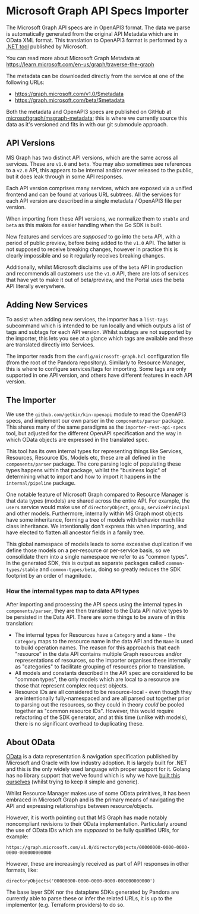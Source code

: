 # Microsoft Graph API Specs Importer

The Microsoft Graph API specs are in OpenAPI3 format. The data we parse is automatically generated from the original API Metadata which are in OData XML format. This translation to OpenAPI3 format is performed by a [.NET tool](https://github.com/microsoft/OpenAPI.NET.OData) published by Microsoft.

You can read more about Microsoft Graph Metadata at https://learn.microsoft.com/en-us/graph/traverse-the-graph

The metadata can be downloaded directly from the service at one of the following URLs:
- https://graph.microsoft.com/v1.0/$metadata
- https://graph.microsoft.com/beta/$metadata

Both the metadata and OpenAPI3 specs are published on GitHub at [microsoftgraph/msgraph-metadata](https://github.com/microsoftgraph/msgraph-metadata); this is where we currently source this data as it's versioned and fits in with our git submodule approach.

## API Versions

MS Graph has two distinct API versions, which are the same across all services. These are `v1.0` and `beta`. You may also sometimes see references to a `v2.0` API, this appears to be internal and/or never released to the public, but it does leak through in some API responses.

Each API version comprises many services, which are exposed via a unified frontend and can be found at various URL subtrees. All the services for each API version are described in a single metadata / OpenAPI3 file per version.

When importing from these API versions, we normalize them to `stable` and `beta` as this makes for easier handling when the Go SDK is built.

New features and services are _supposed_ to go into the `beta` API, with a period of public preview, before being added to the `v1.0` API. The latter is not supposed to receive breaking changes, however in practice this is clearly impossible and so it regularly receives breaking changes.

Additionally, whilst Microsoft disclaims use of the `beta` API in production and recommends all customers use the `v1.0` API, there are lots of services that have yet to make it out of beta/preview, and the Portal uses the beta API literally everywhere.

## Adding New Services

To assist when adding new services, the importer has a `list-tags` subcommand which is intended to be run locally and which outputs a list of tags and subtags for each API version. Whilst subtags are not supported by the importer, this lets you see at a glance which tags are available and these are translated directly into Services.

The importer reads from the `config/microsoft-graph.hcl` configuration file (from the root of the Pandora repository). Similarly to Resource Manager, this is where to configure services/tags for importing. Some tags are only supported in one API version, and others have different features in each API version.

## The Importer

We use the `github.com/getkin/kin-openapi` module to read the OpenAPI3 specs, and implement our own parser in the `components/parser` package. This shares many of the same paradigms as the `importer-rest-api-specs` tool, but adjusted for the different OpenAPI specification and the way in which OData objects are expressed in the translated spec.

This tool has its own internal types for representing things like Services, Resources, Resource IDs, Models etc, these are all defined in the `components/parser` package. The core parsing logic of populating these types happens within that package, whilst the "business logic" of determining what to import and how to import it happens in the `internal/pipeline` package.

One notable feature of Microsoft Graph compared to Resource Manager is that data types (models) are shared across the entire API. For example, the `users` service would make use of `directoryObject`, `group`, `servicePrincipal` and other models. Furthermore, internally within MS Graph most objects have some inheritance, forming a tree of models with behavior much like class inheritance. We intentionally don't express this when importing, and have elected to flatten all ancestor fields in a family tree.

This global namespace of models leads to some excessive duplication if we define those models on a per-resource or per-service basis, so we consolidate them into a single namespace we refer to as "common types". In the generated SDK, this is output as separate packages called `common-types/stable` and `common-types/beta`, doing so greatly reduces the SDK footprint by an order of magnitude.

### How the internal types map to data API types

After importing and processing the API specs using the internal types in `components/parser`, they are then translated to the Data API native types to be persisted in the Data API. There are some things to be aware of in this translation:

* The internal types for Resources have a `Category` and a `Name` - the `Category` maps to the resource name in the data API and the `Name` is used to build operation names. The reason for this approach is that each "resource" in the data API contains multiple Graph resources and/or representations of resources, so the importer organises these internally as "categories" to facilitate grouping of resources prior to translation.
* All models and constants described in the API spec are considered to be "common types", the only models which are local to a resource are those that represent complex request objects.
* Resource IDs are all considered to be resource-local - even though they are intentionally fully-namespaced and are all parsed out together prior to parsing out the resources, so they could in theory _could_ be pooled together as "common resource IDs". However, this would require refactoring of the SDK generator, and at this time (unlike with models), there is no significant overhead to duplicating these.

## About OData

[OData](https://www.odata.org/) is a data representation & navigation specification published by Microsoft and Oracle with low industry adoption. It is largely built for .NET and this is the only widely used language with proper support for it. Golang has no library support that we've found which is why we have [built this ourselves](https://github.com/hashicorp/go-azure-sdk/tree/main/sdk/odata) (whilst trying to keep it simple and generic).

Whilst Resource Manager makes use of some OData primitives, it has been embraced in Microsoft Graph and is the primary means of navigating the API and expressing relationships between resource/objects.

However, it is worth pointing out that MS Graph has made notably noncompliant revisions to their OData implementation. Particularly around the use of OData IDs which are _supposed_ to be fully qualified URIs, for example:

```
https://graph.microsoft.com/v1.0/directoryObjects/00000000-0000-0000-0000-000000000000
```

However, these are increasingly received as part of API responses in other formats, like:

```
directoryObjects('00000000-0000-0000-0000-000000000000')
```

The base layer SDK nor the dataplane SDKs generated by Pandora are currently able to parse these or infer the related URLs, it is up to the implementor (e.g. Terraform providers) to do so.
